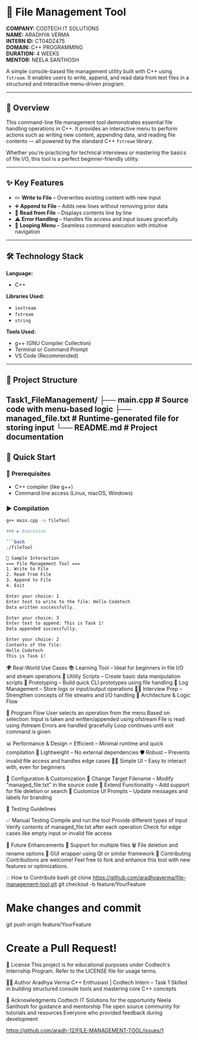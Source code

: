 # 📂 File Management Tool

**COMPANY:** CODTECH IT SOLUTIONS  
**NAME:** ARADHYA VERMA  
**INTERN ID:** CT04DZ475  
**DOMAIN:** C++ PROGRAMMING  
**DURATION:** 4 WEEKS  
**MENTOR:** NEELA SANTHOSH  

A simple console-based file management utility built with C++ using `fstream`. It enables users to write, append, and read data from text files in a structured and interactive menu-driven program.

---

## 🚀 Overview

This command-line file management tool demonstrates essential file handling operations in C++. It provides an interactive menu to perform actions such as writing new content, appending data, and reading file contents — all powered by the standard C++ `fstream` library.

Whether you're practicing for technical interviews or mastering the basics of file I/O, this tool is a perfect beginner-friendly utility.

---

## ✨ Key Features

- ✏️ **Write to File** – Overwrites existing content with new input  
- ➕ **Append to File** – Adds new lines without removing prior data  
- 📖 **Read from File** – Displays contents line by line  
- ⚠️ **Error Handling** – Handles file access and input issues gracefully  
- 🔁 **Looping Menu** – Seamless command execution with intuitive navigation  

---

## 🛠️ Technology Stack

**Language:**  
- C++

**Libraries Used:**  
- `iostream`  
- `fstream`  
- `string`

**Tools Used:**  
- g++ (GNU Compiler Collection)  
- Terminal or Command Prompt  
- VS Code (Recommended)

---

## 📁 Project Structure
Task1_FileManagement/ ├── main.cpp  # Source code with menu-based logic ├── managed_file.txt # Runtime-generated file for storing input └── README.md  # Project documentation
---

## 🚀 Quick Start

### 🔧 **Prerequisites**
- C++ compiler (like g++)
- Command line access (Linux, macOS, Windows)

### ▶️ **Compilation**

```bash
g++ main.cpp -o fileTool

### ▶️ Execution

```bash
./fileTool

🧪 Sample Interaction
=== File Management Tool ===
1. Write to File
2. Read from File
3. Append to File
4. Exit

Enter your choice: 1
Enter text to write to the file: Hello Codetech
Data written successfully.

Enter your choice: 3
Enter text to append: This is Task 1!
Data appended successfully.

Enter your choice: 2
Contents of the file:
Hello Codetech
This is Task 1!
```
🌍 Real-World Use Cases
📚 Learning Tool – Ideal for beginners in file I/O and stream operations
🔧 Utility Scripts – Create basic data manipulation scripts
🧪 Prototyping – Build quick CLI prototypes using file handling
📁 Log Management – Store logs or input/output operations
🧑‍💻 Interview Prep – Strengthen concepts of file streams and I/O handling
🧠 Architecture & Logic Flow


📌 Program Flow
User selects an operation from the menu
Based on selection:
Input is taken and written/appended using ofstream
File is read using ifstream
Errors are handled gracefully
Loop continues until exit command is given


📊 Performance & Design
⚡ Efficient – Minimal runtime and quick compilation
🎯 Lightweight – No external dependencies
🛡️ Robust – Prevents invalid file access and handles edge cases
👨‍💻 Simple UI – Easy to interact with, even for beginners



🔧 Configuration & Customization
📝 Change Target Filename – Modify "managed_file.txt" in the source code
🧱 Extend Functionality – Add support for file deletion or search
🎨 Customize UI Prompts – Update messages and labels for branding



🧪 Testing Guidelines


✅ Manual Testing
Compile and run the tool
Provide different types of input
Verify contents of managed_file.txt after each operation
Check for edge cases like empty input or invalid file access


🚧 Future Enhancements
📁 Support for multiple files
🗑️ File deletion and rename options
🧃 GUI wrapper using Qt or similar framework
🤝 Contributing
Contributions are welcome! Feel free to fork and enhance this tool with new features or optimizations.


💡 How to Contribute
bash
git clone https://github.com/aradhyaverma/file-management-tool.git
git checkout -b feature/YourFeature
# Make changes and commit
git push origin feature/YourFeature
# Create a Pull Request!


📄 License
This project is for educational purposes under Codtech's Internship Program. Refer to the LICENSE file for usage terms.

👨‍💻 Author
Aradhya Verma C++ Enthusiast | Codtech Intern – Task 1 Skilled in building structured console tools and mastering core C++ concepts


🙏 Acknowledgments
Codtech IT Solutions for the opportunity
Neela Santhosh for guidance and mentorship
The open source community for tutorials and resources
Everyone who provided feedback during development

https://github.com/aradh-12/FILE-MANAGEMENT-TOOL/issues/1
